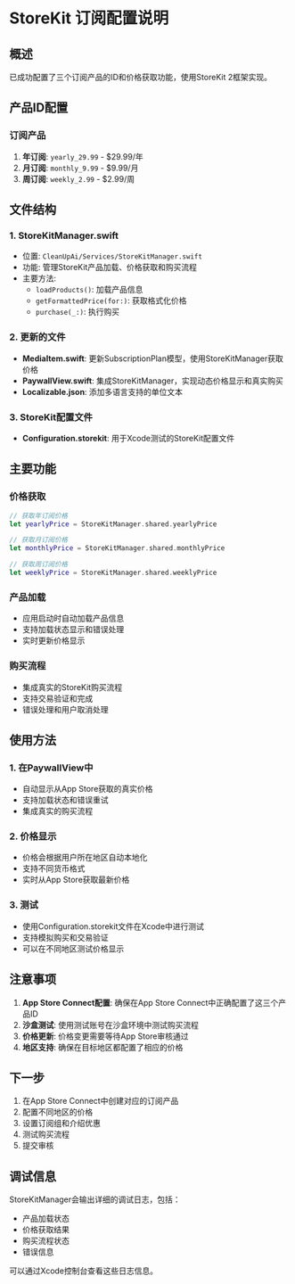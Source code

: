 # StoreKit 订阅配置说明

## 概述
已成功配置了三个订阅产品的ID和价格获取功能，使用StoreKit 2框架实现。

## 产品ID配置

### 订阅产品
1. **年订阅**: `yearly_29.99` - $29.99/年
2. **月订阅**: `monthly_9.99` - $9.99/月  
3. **周订阅**: `weekly_2.99` - $2.99/周

## 文件结构

### 1. StoreKitManager.swift
- 位置: `CleanUpAi/Services/StoreKitManager.swift`
- 功能: 管理StoreKit产品加载、价格获取和购买流程
- 主要方法:
  - `loadProducts()`: 加载产品信息
  - `getFormattedPrice(for:)`: 获取格式化价格
  - `purchase(_:)`: 执行购买

### 2. 更新的文件
- **MediaItem.swift**: 更新SubscriptionPlan模型，使用StoreKitManager获取价格
- **PaywallView.swift**: 集成StoreKitManager，实现动态价格显示和真实购买
- **Localizable.json**: 添加多语言支持的单位文本

### 3. StoreKit配置文件
- **Configuration.storekit**: 用于Xcode测试的StoreKit配置文件

## 主要功能

### 价格获取
```swift
// 获取年订阅价格
let yearlyPrice = StoreKitManager.shared.yearlyPrice

// 获取月订阅价格  
let monthlyPrice = StoreKitManager.shared.monthlyPrice

// 获取周订阅价格
let weeklyPrice = StoreKitManager.shared.weeklyPrice
```

### 产品加载
- 应用启动时自动加载产品信息
- 支持加载状态显示和错误处理
- 实时更新价格显示

### 购买流程
- 集成真实的StoreKit购买流程
- 支持交易验证和完成
- 错误处理和用户取消处理

## 使用方法

### 1. 在PaywallView中
- 自动显示从App Store获取的真实价格
- 支持加载状态和错误重试
- 集成真实的购买流程

### 2. 价格显示
- 价格会根据用户所在地区自动本地化
- 支持不同货币格式
- 实时从App Store获取最新价格

### 3. 测试
- 使用Configuration.storekit文件在Xcode中进行测试
- 支持模拟购买和交易验证
- 可以在不同地区测试价格显示

## 注意事项

1. **App Store Connect配置**: 确保在App Store Connect中正确配置了这三个产品ID
2. **沙盒测试**: 使用测试账号在沙盒环境中测试购买流程
3. **价格更新**: 价格变更需要等待App Store审核通过
4. **地区支持**: 确保在目标地区都配置了相应的价格

## 下一步

1. 在App Store Connect中创建对应的订阅产品
2. 配置不同地区的价格
3. 设置订阅组和介绍优惠
4. 测试购买流程
5. 提交审核

## 调试信息

StoreKitManager会输出详细的调试日志，包括：
- 产品加载状态
- 价格获取结果
- 购买流程状态
- 错误信息

可以通过Xcode控制台查看这些日志信息。 